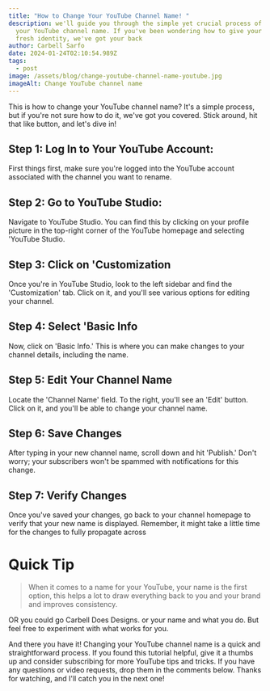 ```yaml
---
title: "How to Change Your YouTube Channel Name! "
description: we'll guide you through the simple yet crucial process of changing
  your YouTube channel name. If you've been wondering how to give your channel a
  fresh identity, we've got your back
author: Carbell Sarfo
date: 2024-01-24T02:10:54.989Z
tags:
  - post
image: /assets/blog/change-youtube-channel-name-youtube.jpg
imageAlt: Change YouTube channel name
---
```

This is how to change your YouTube channel name? It's a simple process, but if you're not sure how to do it, we've got you covered. Stick around, hit that like button, and let's dive in!



## Step 1: Log In to Your YouTube Account:

First things first, make sure you're logged into the YouTube account associated with the channel you want to rename.



## Step 2: Go to YouTube Studio:

Navigate to YouTube Studio. You can find this by clicking on your profile picture in the top-right corner of the YouTube homepage and selecting 'YouTube Studio.



## Step 3: Click on 'Customization

Once you're in YouTube Studio, look to the left sidebar and find the 'Customization' tab. Click on it, and you'll see various options for editing your channel.



## Step 4: Select 'Basic Info

Now, click on 'Basic Info.' This is where you can make changes to your channel details, including the name.



## Step 5: Edit Your Channel Name

Locate the 'Channel Name' field. To the right, you'll see an 'Edit' button. Click on it, and you'll be able to change your channel name.



## Step 6: Save Changes

After typing in your new channel name, scroll down and hit 'Publish.' Don't worry; your subscribers won't be spammed with notifications for this change.



## Step 7: Verify Changes

Once you've saved your changes, go back to your channel homepage to verify that your new name is displayed. Remember, it might take a little time for the changes to fully propagate across 



# Quick Tip

> When it comes to a name for your YouTube, your name is the first option, this helps a lot to draw everything back to you and your brand and improves consistency. 

OR you could go Carbell Does Designs. or your name and what you do. But feel free to experiment with what works for you.

And there you have it! Changing your YouTube channel name is a quick and straightforward process. If you found this tutorial helpful, give it a thumbs up and consider subscribing for more YouTube tips and tricks. If you have any questions or video requests, drop them in the comments below. Thanks for watching, and I'll catch you in the next one!